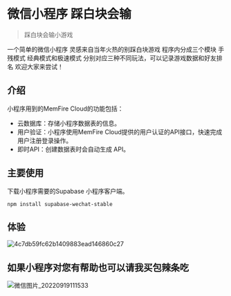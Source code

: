 # 微信小程序 踩白块会输

> 踩白块会输小游戏

一个简单的微信小程序 灵感来自当年火热的别踩白块游戏 程序内分成三个模块 手残模式 经典模式和极速模式 分别对应三种不同玩法，可以记录游戏数据和好友排名
 欢迎大家来尝试！
 

## 介绍

小程序用到的MemFire Cloud的功能包括：
- 云数据库：存储小程序数据表的信息。
- 用户验证：小程序使用MemFire Cloud提供的用户认证的API接口，快速完成用户注册登录操作。
- 即时API：创建数据表时会自动生成 API。

## 主要使用

下载小程序需要的Supabase 小程序客户端。

```
npm install supabase-wechat-stable

```


## 体验


![4c7db59fc62b1409883ead146860c27](https://user-images.githubusercontent.com/56021673/190543189-dbbf8ac0-0b4a-448f-b50c-4e69d6559136.jpg)

## 如果小程序对您有帮助也可以请我买包辣条吃





![微信图片_20220919111533](https://user-images.githubusercontent.com/56021673/190944335-772744d9-7767-4cfc-a595-635274255c2b.jpg)
